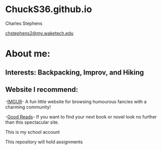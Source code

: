 # ChuckS36.github.io

Charles Stephens

chstephens2@my.waketech.edu

# About me:
## Interests: Backpacking, Improv, and Hiking
## Website I recommend:
-[IMGUR](https://imgur.com/)- A fun little website for browsing humourous fancies with a charming community!

  -[Good Reads](https://www.goodreads.com/)- If you want to find your next book or novel look no further than this spectacular site. 


This is my school account 

This repository will hold assignments 
